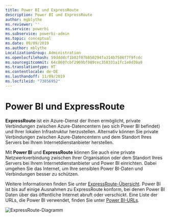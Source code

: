 ```yaml
---
title: Power BI und ExpressRoute
description: Power BI und ExpressRoute
author: mgblythe
ms.reviewer: ''
ms.service: powerbi
ms.subservice: powerbi-admin
ms.topic: conceptual
ms.date: 09/09/2019
ms.author: mblythe
LocalizationGroup: Administration
ms.openlocfilehash: 59ddddcf1b02f07b850294fa314b7508f7f9fcdc
ms.sourcegitcommit: 64c860fcbf2969bf089cec358331a1fc1e0d39a8
ms.translationtype: HT
ms.contentlocale: de-DE
ms.lasthandoff: 11/09/2019
ms.locfileid: "73856952"
---
```

# <a name="power-bi-and-expressroute"></a>Power BI und ExpressRoute

**ExpressRoute** ist ein Azure-Dienst der Ihnen ermöglicht, private Verbindungen zwischen Azure-Datencentern (wo sich Power BI befindet) und Ihrer lokalen Infrastruktur herzustellen. Alternativ können Sie private Verbindungen zwischen Azure-Datencentern und dem Standort Ihres Servers bei Ihrem Internetdienstanbieter herstellen.

Mit **Power BI** und **ExpressRoute** können Sie auch eine private Netzwerkverbindung zwischen Ihrer Organisation oder dem Standort Ihres Servers bei Ihrem Internetdienstanbieter und Power BI einrichten. Dabei umgehen Sie das Internet, um Ihre sensiblen Power BI-Daten und Verbindungen besser zu schützen.

Weitere Informationen finden Sie unter [ExpressRoute-Übersicht](/azure/expressroute/expressroute-introduction). Power BI ist bis auf einige Ausnahmen zu ExpressRoute konform, bei denen Power BI Daten über das öffentliche Internet abruft oder verschickt. Eine Liste der URLs, die Power BI verwendet, finden Sie unter [Power BI-URLs](power-bi-whitelist-urls.md).

![ExpressRoute-Diagramm](media/service-admin-power-bi-expressroute/pbi_expressroute_1.png)